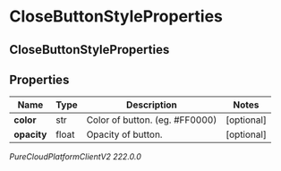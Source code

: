 # CloseButtonStyleProperties

## CloseButtonStyleProperties

## Properties

|Name | Type | Description | Notes|
|------------ | ------------- | ------------- | -------------|
| **color** | str | Color of button. (eg. #FF0000) | [optional] |
| **opacity** | float | Opacity of button. | [optional] |



_PureCloudPlatformClientV2 222.0.0_
